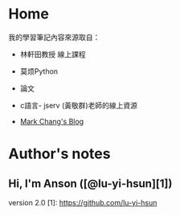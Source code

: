 # Home
我的學習筆記內容來源取自：

* 林軒田教授 線上課程

* 莫烦Python

* 論文

* c語言- jserv (黃敬群)老師的線上資源

* [Mark Chang's Blog](https://ckmarkoh.github.io/)

# Author's notes

## Hi, I'm Anson ([@lu-yi-hsun][1])



version 2.0
[1]: https://github.com/lu-yi-hsun
  
